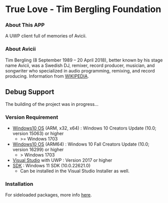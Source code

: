 # True Love - Tim Bergling Foundation
### About This APP
A UWP client full of memories of Avicii.

### About Avicii
Tim Bergling (8 September 1989 – 20 April 2018), better known by his stage name Avicii, was a Swedish DJ, remixer, record producer, musician, and songwriter who specialized in audio programming, remixing, and record producing.
Information from [WIKIPEDIA](https://en.wikipedia.org/wiki/Avicii).

## Debug Support
The building of the project was in progress...

### Version Requirement
- [Windows10 OS](https://www.microsoft.com/en-us/software-download/windows10) (ARM, x32, x64) : Windows 10 Creators Update (10.0; version 15063) or higher
  - &gt;= Windows 1703
- [Windows10 OS](https://www.microsoft.com/en-us/software-download/windows10) (ARM64) : Windows 10 Fall Creators Update (10.0; version 16299) or higher
  - &gt; Windows 1703
- [Visual Studio](https://visualstudio.microsoft.com/downloads/) with UWP : Version 2017 or higher
- [SDK](https://developer.microsoft.com/en-us/windows/downloads/sdk-archive/) : Windows 11 SDK (10.0.22621.0)
  - Can be installed in the Visual Studio Installer as well.

### Installation
For sideloaded packages, more info [here](https://docs.microsoft.com/en-us/windows/application-management/sideload-apps-in-windows-10).
